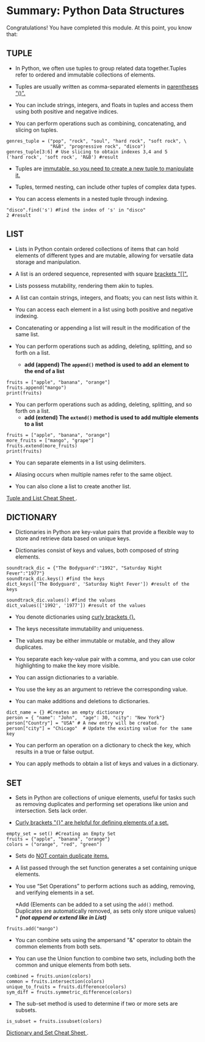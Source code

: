 # Summary: Python Data Structures

Congratulations! You have completed this module. At this point, you know that: 

## TUPLE

- In Python, we often use tuples to group related data together.Tuples refer to ordered and immutable collections of elements.

- Tuples are usually written as comma-separated elements in <ins>parentheses<ins>  “()".

- You can include strings, integers, and floats in tuples and access them using both positive and negative indices.

- You can perform operations such as combining, concatenating, and slicing on tuples.

```
genres_tuple = ("pop", "rock", "soul", "hard rock", "soft rock", \
                "R&B", "progressive rock", "disco") 
genres_tuple[3:6] # Use slicing to obtain indexes 3,4 and 5
('hard rock', 'soft rock', 'R&B') #result

```
- Tuples are <ins>immutable<ins>, so you need to create a new tuple to manipulate it.

- Tuples, termed nesting, can include other tuples of complex data types.

- You can access elements in a nested tuple through indexing.
```
"disco".find('s') #Find the index of 's' in "disco"
2 #result
 ``` 

## LIST

- Lists in Python contain ordered collections of items that can hold elements of different types and are mutable, allowing for versatile data storage and manipulation.

- A list is an ordered sequence, represented with square <ins>brackets<ins> "[]".

- Lists possess mutability, rendering them akin to tuples.

- A list can contain strings, integers, and floats; you can nest lists within it.

- You can access each element in a list using both positive and negative indexing.

- Concatenating or appending a list will result in the modification of the same list.

- You can perform operations such as adding, deleting, splitting, and so forth on a list.

  - **add (append) The `append()` method is used to add an element to the end of a list**
```
fruits = ["apple", "banana", "orange"] 
fruits.append("mango") 
print(fruits)
```

- You can perform operations such as adding, deleting, splitting, and so forth on a list.
  - **add (extend) The `extend()` method is used to add multiple elements to a list**
```
fruits = ["apple", "banana", "orange"] 
more_fruits = ["mango", "grape"] 
fruits.extend(more_fruits) 
print(fruits)
```
- You can separate elements in a list using delimiters.

- Aliasing occurs when multiple names refer to the same object.

- You can also clone a list to create another list.

[Tuple and List Cheat Sheet ](https://author-ide.skills.network/render?token=eyJhbGciOiJIUzI1NiIsInR5cCI6IkpXVCJ9.eyJtZF9pbnN0cnVjdGlvbnNfdXJsIjoiaHR0cHM6Ly9jZi1jb3Vyc2VzLWRhdGEuczMudXMuY2xvdWQtb2JqZWN0LXN0b3JhZ2UuYXBwZG9tYWluLmNsb3VkL0lCTURldmVsb3BlclNraWxsc05ldHdvcmstUFkwMTAxRU4tU2tpbGxzTmV0d29yay9sYWJzL2hhbmRvdXRzL0NoZWF0X1NoZWV0X1dlZWstMi5tZD90PTE3NTAzMTY5NDIiLCJ0b29sX3R5cGUiOiJpbnN0cnVjdGlvbmFsLWxhYiIsImF0bGFzX2ZpbGVfaWQiOjEwODI1LCJhZG1pbiI6ZmFsc2UsImlhdCI6MTc1NzQ0ODMwNX0.pZ4GmPcAY2wsZmQWF5y2cIYhvRZUL5gJ2JM47q3JjGY).

## DICTIONARY

- Dictionaries in Python are key-value pairs that provide a flexible way to store and retrieve data based on unique keys.

- Dictionaries consist of keys and values, both composed of string elements.
```
soundtrack_dic = {"The Bodyguard":"1992", "Saturday Night Fever":"1977"}
soundtrack_dic.keys() #find the keys
dict_keys(['The Bodyguard', 'Saturday Night Fever']) #result of the keys

soundtrack_dic.values() #find the values
dict_values(['1992', '1977']) #result of the values
```
- You denote dictionaries using <ins>curly brackets<ins> {}.

- The keys necessitate immutability and uniqueness.

- The values may be either immutable or mutable, and they allow duplicates.

- You separate each key-value pair with a comma, and you can use color highlighting to make the key more visible.

- You can assign dictionaries to a variable.

- You use the key as an argument to retrieve the corresponding value.

- You can make additions and deletions to dictionaries.

```
dict_name = {} #Creates an empty dictionary
person = { "name": "John",  "age": 30, "city": "New York"}
person["Country"] = "USA" # A new entry will be created.
person["city"] = "Chicago"  # Update the existing value for the same key

```
- You can perform an operation on a dictionary to check the key, which results in a true or false output.

- You can apply methods to obtain a list of keys and values in a dictionary.


## SET

- Sets in Python are collections of unique elements, useful for tasks such as removing duplicates and performing set operations like union and intersection. Sets lack order.

- <ins>Curly brackets<ins> "{}" are helpful for defining elements of a set.
```
empty_set = set() #Creating an Empty Set 
fruits = {"apple", "banana", "orange"}
colors = ("orange", "red", "green")
```
- Sets do <ins>NOT contain duplicate<ins> items.

- A list passed through the set function generates a set containing unique elements.

- You use “Set Operations” to perform actions such as adding, removing, and verifying elements in a set.

  *Add (Elements can be added to a set using the `add()` method. Duplicates are automatically removed, as sets only store unique values) *
  ***(not append or extend like in List)*** 
```
fruits.add("mango")
```

- You can combine sets using the ampersand "&" operator to obtain the common elements from both sets.

- You can use the Union function to combine two sets, including both the common and unique elements from both sets.
  
```
combined = fruits.union(colors) 
common = fruits.intersection(colors) 
unique_to_fruits = fruits.difference(colors) 
sym_diff = fruits.symmetric_difference(colors)
```

- The sub-set method is used to determine if two or more sets are subsets.

```
is_subset = fruits.issubset(colors)
```

[Dictionary and Set Cheat Sheet ](https://author-ide.skills.network/render?token=eyJhbGciOiJIUzI1NiIsInR5cCI6IkpXVCJ9.eyJtZF9pbnN0cnVjdGlvbnNfdXJsIjoiaHR0cHM6Ly9jZi1jb3Vyc2VzLWRhdGEuczMudXMuY2xvdWQtb2JqZWN0LXN0b3JhZ2UuYXBwZG9tYWluLmNsb3VkL0lCTURldmVsb3BlclNraWxsc05ldHdvcmstUFkwMTAxRU4tU2tpbGxzTmV0d29yay9sYWJzL2hhbmRvdXRzL0NoZWF0X1NoZWV0X1dlZWstMl9QYXJ0LTIubWQ_dD0xNzQ5MDI2NzU0IiwidG9vbF90eXBlIjoiaW5zdHJ1Y3Rpb25hbC1sYWIiLCJhdGxhc19maWxlX2lkIjoxMDgzNSwiYWRtaW4iOmZhbHNlLCJpYXQiOjE3NTc0NDgzMDl9.GbzFlAbl7gwY5nBE1cWFVTjNKuES7EF1Kt7i8JA6KVI).


